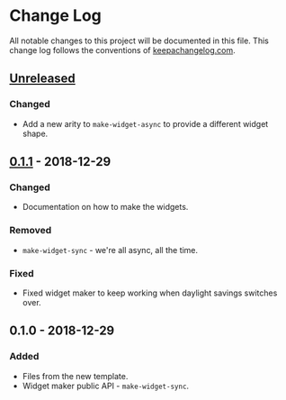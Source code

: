 # Change Log
All notable changes to this project will be documented in this file. This change log follows the conventions of [keepachangelog.com](http://keepachangelog.com/).

## [Unreleased]
### Changed
- Add a new arity to `make-widget-async` to provide a different widget shape.

## [0.1.1] - 2018-12-29
### Changed
- Documentation on how to make the widgets.

### Removed
- `make-widget-sync` - we're all async, all the time.

### Fixed
- Fixed widget maker to keep working when daylight savings switches over.

## 0.1.0 - 2018-12-29
### Added
- Files from the new template.
- Widget maker public API - `make-widget-sync`.

[Unreleased]: https://github.com/your-name/language0/compare/0.1.1...HEAD
[0.1.1]: https://github.com/your-name/language0/compare/0.1.0...0.1.1
